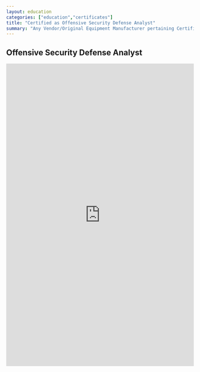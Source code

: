 ```yaml
---
layout: education
categories: ["education","certificates"]
title: "Certified as Offensive Security Defense Analyst"
summary: "Any Vendor/Original Equipment Manufacturer pertaining Certifications"
---
```



Offensive Security Defense Analyst
--------------------

<iframe src="https://www.linkedin.com/embed/feed/update/urn:li:ugcPost:7034877754290397185" height="812" width="504" frameborder="0" allowfullscreen="" title="Embedded post"></iframe>